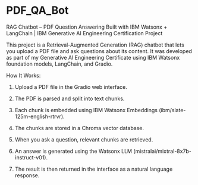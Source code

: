 # PDF_QA_Bot
RAG Chatbot – PDF Question Answering 
Built with IBM Watsonx + LangChain | IBM Generative AI Engineering Certification Project

This project is a Retrieval-Augmented Generation (RAG) chatbot that lets you upload a PDF file and ask questions about its content. It was developed as part of my Generative AI Engineering Certificate using IBM Watsonx foundation models, LangChain, and Gradio.

How It Works:

1. Upload a PDF file in the Gradio web interface.

2. The PDF is parsed and split into text chunks.

3. Each chunk is embedded using IBM Watsonx Embeddings (ibm/slate-125m-english-rtrvr).

4. The chunks are stored in a Chroma vector database.

5. When you ask a question, relevant chunks are retrieved.

6. An answer is generated using the Watsonx LLM (mistralai/mixtral-8x7b-instruct-v01).

7. The result is then returned in the interface as a natural language response.
